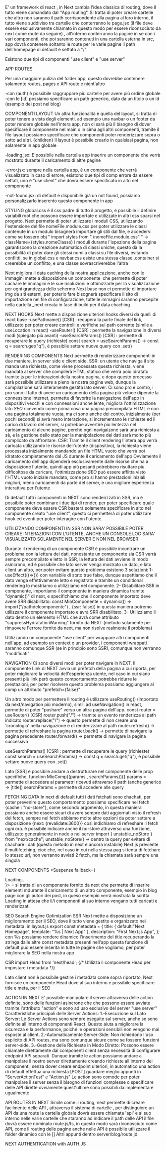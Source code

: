 E' un framework di react , in Next cambia l'idea classica di routing, dove il tutto viene comandato dal ''App routing''
Si tratta di poter creare cartelle che altro non saranno il path corrispondente alla pagina al loro interno, il tutto viene 
suddiviso tra cartelle che conterranno le page.jsx (il file deve essere esclusivamente chiamato in questo modo per essere riconsociuto da next come route da seguire) , all'interno conterranno la pagine in se con i vari componenti, che poi saranno
contenuti in una cartella esterna in src, app dovrà contenere soltanto le route per le varie pagine
Il path dell'homepage di defauilt è settato a "/"

Esistono due tipi di componenti "use client" e "use server"

APP ROUTES

Per una maggiore pulizia del folder app, questo dovrebbe contenere solamente routes, pages e API route e nient'altro

-con (auth) è possibile raggruppare più cartelle per avere più ordine globale
-con le [id] possiamo specificare un path generico, dato da un titolo o un id (esempio dei post nel blog)

COMPONENTI LAYOUT
Un altra funzionalità è quella del layout, si tratta di poter tenere a vista degli elementi, ad esempio una navbar o un footer da poter rendere globale nell'intera app, non ci sarà più il bisogno di dover specificare il componente nel main o in cima agli altri componenti, tramite il file layout possiamo specificare che componenti poter renderizzare sopra o sotto ad altri. {children}
Il layout è possibile crearlo in qualsiasi pagina, non solamente in app globale

-loading.jsx: E'possibile nella cartella app inserire un componente che verrà mostrato durante il caricamento di altre pagine

-error.jsx: sempre nella cartella app, è un componente che verrà visualizzato in caso di errore, esistono due tipi di comp errore
da essere settati, uno è "use client" che dovrà essere specificato in alto nel componente

-not-found.jsx: di default è disponibile già un not found, possiamo personalizzarlo inserento questo componente in app  

STYLING
global.css è il css padre di tutto il progetto, è possibile li definire variabili root che possono essere importate e utilizzate 
in altri css sparsi nel progetto.
Next permette di poter utilizzare i moduli CSS, utilizzando l'estensione del file nomeFile.module.css
per poter utilizzare le classi contenute in un modulo bisognerà importare gli stili dal file, e accedervi come se fossero obj
" import styles from "./nomeFile.module.css" " -> className={styles.nomeClasse}
i moduli durante l'ispezione della pagina garantiscono la creazione automatica di classi uniche, questo dà la possibilità di poter
dare gli stessi nomi a classi su file diversi, evitando conflitti, se in global.css e navbar.css esiste una stessa classe 
.container si creerebbe un conflitto, e una classe sovrascriverebbe l'altra

Next migliora il data caching della nostra applicazione, anche con le immagini mette a disposizione un componente <Image/> che permette di poter cachare le immagini e le sue risoluzioni e ottimizzarle per la visualizzazione per ogni grandezza dello schermo
Next base non ci permette di importare img da siti esterni, per poterlo fare bisognerà specificare il sito di importazione nel file di configurazione, tutte le immagini saranno percepite nella cartella _next creata in fase di build per il data chaching

NEXT HOOKS
Next mette a disposizione ulteriori hooks diversi da quelli di react base
-usePathname() [CSR] : recupera la parte finale del link, utilizzato per poter creare controlli e verifiche sul path corrente (simile a useLocation in react)
-useRouter() [CSR] : permette la navigazione in diversi modi (spiegato più avanti)
-useSearchParams() [CSR] : permette di recuperare le query (richieste)
const search = useSearchParams() -> const q = search.get("q"),  è possibile settare nuove query con .set()

RENDERING COMPONENTS
Next permette di renderizzare componenti in due maniere, in server side e client side.
SSR: un utente che naviga il sito manda una richiesta, come viene processata questa richiesta, viene mandata al server che 
    compilerà HTML statico che verrà poio idratato tramite js per le interazioni della nostra pagina, e dopo questo processo
    sarà possibile utilizzare a pieno la nostra pagina web, dunque la compilazione sarà interamente gestita lato server.
    Ci sono pro e contro, i pro sono il fatto di avere un caricamento della pagina più veloce dipende la connessione internet,
    permette di favorire la navigazione dell'app in dispositivi vecchi e con connessioni anche lente, migliora l'ottimizzazione lato *SEO* ricevendo come prima cosa una pagina precompilata HTML e non una pagina totalmente vuota, ma ci sono anche dei contro, inizialmente (per pochi secondi) si avrà meno interazione, si incrementano le richieste ed il carico di lavoro del server, si potrebbe avvertirè più lentezza nel caricamento di alcune pagine, perchè ogni navigaizone sarà una richiesta a sè, e la gestione dello stato per la manipolazione dei dati sarà molto più complicato da affrontare.
CSR: Tramite il client rendering l'intera app verrà caricata utilizzando le risorse dell'utente (dispositivo), la richiesta viene
    processata inizialmente mandando un file HTML vuoto che verrà poi idratato completamente dal JS durante il caricamento dell'app
    Ovviamente il caricamento dell'app dipenderà esclusivamente dalle risorse che ha a disposizione l'utente, quindi app più pesanti potrebbero risultare più difficoltose da caricare, l'ottimizzazione *SEO* può essere afflitta visto l'HTML vuoto iniziale mandato, come pro si hanno prestazioni iniziali migliori, meno caricamenti da parte del server, e una migliore esperienza interattiva per l'utente

Di default tutti i componenti in NEXT sono renderizzati in SSR, ma è possibile poter combinare i due tipi di render, per poter specificare quale componente deve essere CSR basterà solamente specificare in alto nel componente creato "use client", questo ci permetterà di poter utilizzare hook ed eventi per poter interagire con l'utente. 

UTILIZZANDO COMPONENTI IN SSR NON SARA' POSSIBILE POTER CREARE INTERAZIONI CON L'UTENTE, ANCHE UN CONSOLE.LOG SARA' VISUALIZZATO SOLAMENTE NEL SERVER E NON NEL BROWSER

Durante il rendering di un componente CSR è possibile incontrare un problema con la lettura dei dati, nonostante un componente sia CSR verrà sempre precompilato e letto in SSR, la lettura dei dati avviene in modo asincrono, ed è possibile che lato server venga mostrato un dato, e lato client un altro, per poter evitare questo problema esistono 3 soluzioni:
1- useEffect(()=>{}) con variabile di stato true false, dunque aspettiamo che il dato venga effettivamente letto e registrato e
    tramite un conditional rendering lo mostriamo o utilizziamo nel componente.
2- Disabilitare SSR in componente, importiamo il componente in maniera dinamica tramite "dynamic()" di next, e specifichiamo che
    il componente importato deve avere SRR disabilitato:
    const MioComponente = dynamic(() => import("/pathdelcomponente") , {ssr: false})
    in questa maniera potremo utilizzare il componente importato e avrà SRR disabilitato.
3- Utilizziamo il dato dentro un elemento HTML che avrà come attributo "suppressHydratationWarning" fornito da NEXT
    (metodo solamente per rimuovere l'errore fornito da next, ma non risolve realmente il problema)

Utilizzando un componente "use client" per wrappare altri componenti nell'app, ad esempio un context o un provider, i componenti wrappati saranno comunque SSR (se in principio sono SSR), comunque non verranno "modificati"

NAVIGATION
Ci sono diversi modi per poter navigare in NEXT,
Il componente Link di NEXT avvia un prefetch della pagina a cui riporta, per poter migliorare la velocità dell'esperienza utente, nel caso in cui siano presenti più link però questo comportamento potrebbe ridurre le prestazioni, per poter risolvere questo problema possiamo aggiungere al comp un attributo "prefetch={false}"

Un altro modo per permettere il routing è utilizzare useRouting() (importato da next/navigation più moderno), simili ad useNavigation() in react, permette di poter "pushare" verso un altra pagina dell'app. 
const router = useRouter() [CSR]
router.push("/") -> tramite un evento renderizza al path indicato 
router.replace("/") -> questo permette di non creare una 'cronologia' nella navigazione e di renderizzare al path
router.refresh() -> permette di refreshare la pagina 
router.back() -> permette di navigare la pagina precedente
router.forward() -> permette di navigare la pagina successiva

useSearchParams() [CSR] : permette di recuperare le query (richieste)
const search = useSearchParams() -> const q = search.get("q"),  è possibile settare nuove query con .set()

Lato [SSR] è possibile andare a destrutturare nel componente delle prop specifiche, function MioComp({params , searchParams}){}
params = permette di accedere ai parametri ricevuti attraverso il path (anche generico -> [title])
searchParams = permette di accedere alle query 

FETCHING DATA
In next di default tutti i dati fetchati sono chachati, per poter prevenire questo comportamento possiamo specificare
nel fetch {cache : "no-store"}, come secondo argomento, in questa maniera possiamo anche essere sicuri di avere sempre dati
aggiornati visto il refresh del fetch, sempre nel fetch abbiamo molte altre opzioni da poter settare a disposizione
{next: {revalidate:3600}} così indichiamo di refreshare il fetch ogni ora.
è possibile indicare anche il no-store attraverso una funzione, utilizzato generalmente in node o nel server
import { unstable_noStore } from "next/cache"; unstable_noStore() -> dentro la query per evitare di chachare i dati
(questo metodo in next è ancora instabile)
Next js previente il multifetching, cioè che, nel caso in cui nella stessa pag si tenta di fetchare lo stesso url, non verranno avviati 2 fetch, ma la chiamata sarà sempre una singola

NEXT COMPONENTS
<Suspense fallback={<div>Loading..</div>}>
    <Altro div>
</Suspense> = si tratta di un componente fornito da next che permette di inserire elementi mdurante il caricamento di un altro componente, esempio in blog page con gli autori dei post, in queso esempio verrà mostrata la scritta Loading in attesa che il/i componenti al suo interno vengano tutti caricati e renderizzati

SEO Search Engine Optimization
SSR
Next mette a disposizione un miglioramento per il SEO, dove il tutto viene gestito e organizzato nei metadata.
in layout.js
export const metadata = {
    title: {
        default:"Next Homepage",
        template: "%s | Next App"
    },
    description: "First Next.js App",
};
con %s possiamo rendere dinamico l'inserimento del title recuperando la stringa dalle altre const metadata presenti nell'app
questa funzione di default può essere inserita in tutte le pagine che vogliamo, per poter migliorare la SEO nella nostra app

CSR
import Head from 'next/head';
{/* Utilizza il componente Head per impostare i metadata */}
<Head>
  <title>{metadata.title}</title>
  <meta name="description" content={metadata.description} />
</Head>
Lato client non è possibile gestire i metadata come sopra riportato, Next fornisce un componente Head dove al suo interno e possibile specificare title e meta, per il SEO 

ACTION IN NEXT
E' possibile manipolare il server attraverso delle action definite, sono delle funzioni asincrone che che possono essere avviate tramite l'attributo "action" e sono ad uso esclusivo del server "use server"
Caratteristiche principali delle Server Actions:
1.-Esecuzione sul Lato Server: Le Server Actions sono sempre eseguite sul server, anche se sono definite all'interno di componenti
React. Questo aiuta a migliorare la sicurezza e la performance, poiché le operazioni sensibili non vengono mai esposte al client.
2.-Automaticamente Server-Side: Non richiedono l'uso esplicito di API routes, ma sono comunque sicure come se fossero funzioni server-side.
3.-Gestione delle Richieste in Modo Diretto: Possono essere chiamate direttamente dai componenti client senza necessità di configurare endpoint API separati.
Dunque tramite le action possiamo andare a manipolare il nostro server direttamente creando richieste all'interno dei componenti, senza dover creare endpoint ulteriori, in automatico una action di default effettua una richiesta [POST]
guardare meglio appunti in "ServerActionTest" e "Action.js"
Le action sono comode per poter manipolare il server senza il bisogno di funzioni complesse o specificare delle API dirette
ovviamente quest'ultime sono possibili da implementare ugualmente

API ROUTES IN NEXT
Simile come il routing, next permette di creare facilmente delle API , attraverso il sistema di cartelle , per distinguiere un API da una route la cartella globale dovrà essere chiamata 'api' e al suo interno nelle varie cartelle che staranno ad indicare il path delle API il file dovrà essere nominato route.js/ts, in questo modo sarà riconosciuto come API, come il routing delle pagine anche nelle API è possibile utilizzare il folder dinamico con le []
Altri appunti dentro server/blog/route.jd

NEXT AUTHENTICATION with AUTH.JS